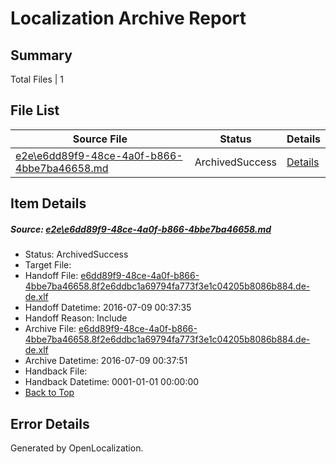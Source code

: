 # <a name='report-top'></a> Localization Archive Report

## Summary
 Total Files | 1

## File List
 Source File | Status | Details 
 ----------- | ------ | ------- 
 [e2e\e6dd89f9-48ce-4a0f-b866-4bbe7ba46658.md](https://github.com/OpenLocalizationTestOrg/oltest/blob/fc2cb73da887f93a9a6b10692cf57425d6dd952d/e2e/e6dd89f9-48ce-4a0f-b866-4bbe7ba46658.md) | ArchivedSuccess | [Details](#3a4540d848284224c760eca2653dd52e0fc8fb757)

## Item Details
##### <a name='3a4540d848284224c760eca2653dd52e0fc8fb757'></a> Source: [e2e\e6dd89f9-48ce-4a0f-b866-4bbe7ba46658.md](https://github.com/OpenLocalizationTestOrg/oltest/blob/fc2cb73da887f93a9a6b10692cf57425d6dd952d/e2e/e6dd89f9-48ce-4a0f-b866-4bbe7ba46658.md)
* Status: ArchivedSuccess
* Target File: 
* Handoff File: [e6dd89f9-48ce-4a0f-b866-4bbe7ba46658.8f2e6ddbc1a69794fa773f3e1c04205b8086b884.de-de.xlf](https://github.com/OpenLocalizationTestOrg/olhandoff-e2e/blob/f5fd900a3d237acc0a1040a1a2c4220a923cc6c6/ol-handoff/OpenLocalizationTestOrg/oltest-dede-fly/ci/ht/e6dd89f9-48ce-4a0f-b866-4bbe7ba46658.8f2e6ddbc1a69794fa773f3e1c04205b8086b884.de-de.xlf)
* Handoff Datetime: 2016-07-09 00:37:35
* Handoff Reason: Include
* Archive File: [e6dd89f9-48ce-4a0f-b866-4bbe7ba46658.8f2e6ddbc1a69794fa773f3e1c04205b8086b884.de-de.xlf](https://github.com/OpenLocalizationTestOrg/olhandoff-e2e/blob/bc74334f170f85914285c555ecd24297a67710de/ol-archive/OpenLocalizationTestOrg/oltest-dede-fly/ci/ht/e6dd89f9-48ce-4a0f-b866-4bbe7ba46658.8f2e6ddbc1a69794fa773f3e1c04205b8086b884.de-de.xlf)
* Archive Datetime: 2016-07-09 00:37:51
* Handback File: 
* Handback Datetime: 0001-01-01 00:00:00
* [Back to Top](#report-top)


## Error Details

Generated by OpenLocalization.
